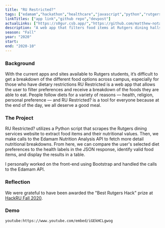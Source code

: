 ```yaml
---
title: "RU Restricted?"
tags: ["edamam","hackathon","healthcare","javascript","python","rutgers"]
linkTitles: ["app link","github repo","devpost"]
actualLinks: ["https://s0gur.csb.app/","https://github.com/matthew-notaro/HackRU2020","https://devpost.com/software/ru-restricted"]
description: "A web app that filters food items at Rutgers dining halls for students with diet restrictions."
season: "Fall"
year: "2020"
start: 
end: "2020-10"
--- 
```


### Background
With the current apps and sites available to Rutgers students, it’s difficult to get a breakdown of the different food options across campus, especially for those who have dietary restrictions RU Restricted is a web app that allows the user to filter preferences and receive a breakdown of the foods they are able to eat. People follow diets for a variety of reasons — health, religion, personal preference — and RU Restricted? is a tool for everyone because at the end of the day, we all deserve a good meal.

### The Project 
RU Restricted? utilizes a Python script that scrapes the Rutgers dining services website to extract food items and their nutritional values. Then, we make calls to the Edamam Nutrition Analysis API to fetch more detail nutritional breakdowns. From here, we can compare the user's selected diet preferences to the health labels in the JSON response, identify valid food items, and display the results in a table.

I personally worked on the front-end using Bootstrap and handled the calls to the Edamam API.

### Reflection
We were grateful to have been awarded the "Best Rutgers Hack" prize at <a href="https://hackru-f20.devpost.com/">HackRU Fall 2020</a>.

### Demo
`youtube:https://www.youtube.com/embed/iGEkHCLgwog`
